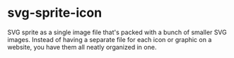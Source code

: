 # svg-sprite-icon
SVG sprite as a single image file that's packed with a bunch of smaller SVG images. Instead of having a separate file for each icon or graphic on a website, you have them all neatly organized in one.
